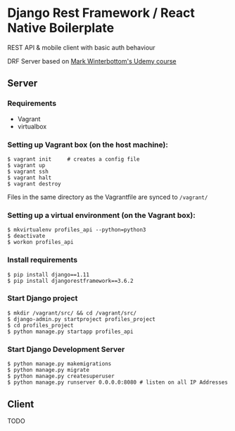 # Django Rest Framework / React Native Boilerplate

REST API & mobile client with basic auth behaviour

DRF Server based on [Mark Winterbottom's Udemy course](https://www.udemy.com/django-python)

## Server

### Requirements
* Vagrant
* virtualbox

### Setting up Vagrant box (on the host machine):
```
$ vagrant init     # creates a config file
$ vagrant up
$ vagrant ssh
$ vagrant halt
$ vagrant destroy

```

Files in the same directory as the Vagrantfile are synced to `/vagrant/`

### Setting up a virtual environment (on the Vagrant box):
```
$ mkvirtualenv profiles_api --python=python3
$ deactivate
$ workon profiles_api
```

### Install requirements
```
$ pip install django==1.11
$ pip install djangorestframework==3.6.2
```

### Start Django project
```
$ mkdir /vagrant/src/ && cd /vagrant/src/
$ django-admin.py startproject profiles_project
$ cd profiles_project
$ python manage.py startapp profiles_api
```

### Start Django Development Server
```
$ python manage.py makemigrations
$ python manage.py migrate
$ python manage.py createsuperuser
$ python manage.py runserver 0.0.0.0:8080 # listen on all IP Addresses
```

## Client
TODO
